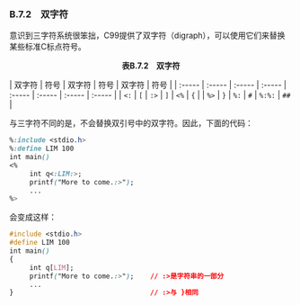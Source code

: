 ### B.7.2　双字符

意识到三字符系统很笨拙，C99提供了双字符（digraph），可以使用它们来替换某些标准C标点符号。

<center class="my_markdown"><b class="my_markdown">表B.7.2　双字符</b></center>

| 双字符 | 符号 | 双字符 | 符号 | 双字符 | 符号 |
| :-----  | :-----  | :-----  | :-----  | :-----  | :-----  | :-----  | :-----  |
| `<:` | `[` | `:>` | `]` | `<%` | `{` |
| `%>` | `}` | `%:` | `#` | `%:%:` | `##` |

与三字符不同的是，不会替换双引号中的双字符。因此，下面的代码：

```css
%:include <stdio.h>
%:define LIM 100
int main()
<%
     int q<:LIM:>;
     printf("More to come.:>");
     ...
%>
```

会变成这样：

```css
#include <stdio.h>
#define LIM 100
int main()
{
     int q[LIM];
     printf("More to come.:>");    // :>是字符串的一部分
     ...
}                                  // :>与 }相同
```

